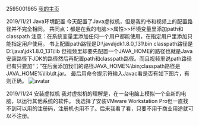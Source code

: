 2595001965 <a href="https://github.com/2595001965" target="_blank">我的主页</a>

2019/11/21  Java环境配置
今天配置了Java虚拟机，但是我的书和视频上的配置路径并不完全相同。
共同点：都是在我的电脑>>属性>>环境变量里添加path和classpath
注意：在系统变量里添加任何一个用户都能使用，在指定用户里添加只能指定用户使用。
书上配置path路径是D:\java\jdk1.8.0_131\bin  classpath路径是D:\java\jdk1.8.0_131\lib
但视频里却要先配置一个JAVA_HOME的路径也就是Java安装路径下JDK的路径然后再配置path和classpath路径。而且视频里说path路径已有只要加“；”在后面添加我们的路径JAVA_HOME%\bin;classpath路径是JAVA_HOME%\lib\dt.jar。
最后用命令提示符输入Javac看是否有如下图片，有则正确。
![avatar](https://www.2cto.com/uploadfile/Collfiles/20180413/201804131409341003.png)

2019/11/24  安装虚拟机
我对虚拟机的理解是，在一台电脑上模拟一个全新的电脑，以运行其他系统的软件。
我选择了安装VMware Workstation Pro但一直找不到可以用的注册码，注册机也用不了。后来我看了看，只要不用于商业用途就可以不注册。
